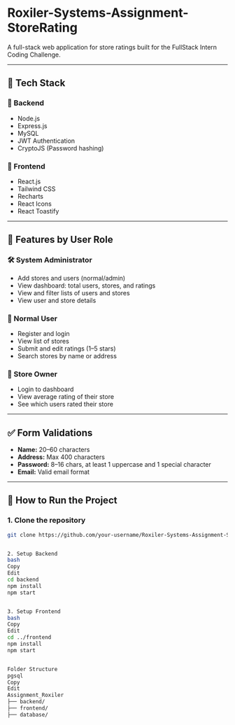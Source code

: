 ﻿# Roxiler-Systems-Assignment-StoreRating

A full-stack web application for store ratings built for the FullStack Intern Coding Challenge.

---

## 🧩 Tech Stack

### 🔹 Backend
- Node.js
- Express.js
- MySQL
- JWT Authentication
- CryptoJS (Password hashing)

### 🔹 Frontend
- React.js
- Tailwind CSS
- Recharts
- React Icons
- React Toastify

---

## 🔐 Features by User Role

### 🛠️ System Administrator
- Add stores and users (normal/admin)
- View dashboard: total users, stores, and ratings
- View and filter lists of users and stores
- View user and store details

### 👤 Normal User
- Register and login
- View list of stores
- Submit and edit ratings (1–5 stars)
- Search stores by name or address

### 🏪 Store Owner
- Login to dashboard
- View average rating of their store
- See which users rated their store

---

## ✅ Form Validations
- **Name:** 20–60 characters
- **Address:** Max 400 characters
- **Password:** 8–16 chars, at least 1 uppercase and 1 special character
- **Email:** Valid email format

---

## 📌 How to Run the Project

### 1. Clone the repository
```bash
git clone https://github.com/your-username/Roxiler-Systems-Assignment-StoreRating.git


2. Setup Backend
bash
Copy
Edit
cd backend
npm install
npm start


3. Setup Frontend
bash
Copy
Edit
cd ../frontend
npm install
npm start


Folder Structure
pgsql
Copy
Edit
Assignment_Roxiler
├── backend/
├── frontend/
├── database/